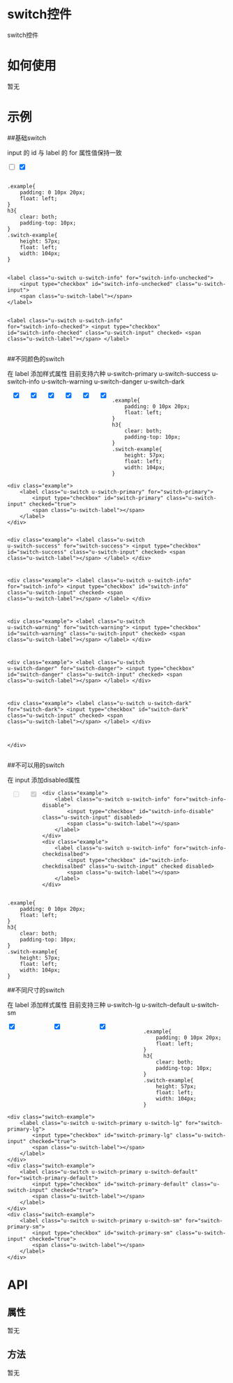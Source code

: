 # switch控件

switch控件

# 如何使用

暂无

# 示例


##基础switch

input 的 id 与 label 的 for 属性值保持一致
<style>
.example{
    padding: 0 10px 20px;
    float: left;
}
h3{
    clear: both;
    padding-top: 10px;
}
.switch-example{    
    height: 57px;
    float: left;
    width: 104px;
}

</style>
<div class="example-content">
<label class="u-switch u-switch-info" for="switch-info-unchecked">
    <input type="checkbox" id="switch-info-unchecked" class="u-switch-input">
    <span class="u-switch-label"></span>
</label>

<label class="u-switch u-switch-info" for="switch-info-checked">
    <input type="checkbox" id="switch-info-checked" class="u-switch-input" checked>
    <span class="u-switch-label"></span>
</label>
</div>
<div class="examples-code"><pre><code>
.example{
    padding: 0 10px 20px;
    float: left;
}
h3{
    clear: both;
    padding-top: 10px;
}
.switch-example{    
    height: 57px;
    float: left;
    width: 104px;
}
</code></pre>
</div>
<div class="examples-code"><pre><code>
&lt;label class="u-switch u-switch-info" for="switch-info-unchecked">
    &lt;input type="checkbox" id="switch-info-unchecked" class="u-switch-input">
    &lt;span class="u-switch-label">&lt;/span>
&lt;/label>

&lt;label class="u-switch u-switch-info" for="switch-info-checked">
    &lt;input type="checkbox" id="switch-info-checked" class="u-switch-input" checked>
    &lt;span class="u-switch-label">&lt;/span>
&lt;/label></code></pre>
</div>

##不同颜色的switch

在 label 添加样式属性
目前支持六种 u-switch-primary u-switch-success u-switch-info u-switch-warning u-switch-danger u-switch-dark
<style>
.example{
    padding: 0 10px 20px;
    float: left;
}
h3{
    clear: both;
    padding-top: 10px;
}
.switch-example{    
    height: 57px;
    float: left;
    width: 104px;
}

</style>
<div class="example-content"><div class="example">
    <label class="u-switch u-switch-primary" for="switch-primary">
        <input type="checkbox" id="switch-primary" class="u-switch-input" checked="true">
        <span class="u-switch-label"></span>
    </label>
</div>

<div class="example">
    <label class="u-switch u-switch-success" for="switch-success">
        <input type="checkbox" id="switch-success" class="u-switch-input" checked>
        <span class="u-switch-label"></span>
    </label>
</div>

<div class="example">
    <label class="u-switch u-switch-info" for="switch-info">
        <input type="checkbox" id="switch-info" class="u-switch-input" checked>
        <span class="u-switch-label"></span>
    </label>
</div>

<div class="example">
    <label class="u-switch u-switch-warning" for="switch-warning">
        <input type="checkbox" id="switch-warning" class="u-switch-input" checked>
        <span class="u-switch-label"></span>
    </label>
</div>

<div class="example">
    <label class="u-switch u-switch-danger" for="switch-danger">
        <input type="checkbox" id="switch-danger" class="u-switch-input" checked>
        <span class="u-switch-label"></span>
    </label>
</div>

<div class="example">
    <label class="u-switch u-switch-dark" for="switch-dark">
        <input type="checkbox" id="switch-dark" class="u-switch-input" checked>
        <span class="u-switch-label"></span>
    </label>
</div>

</div>
</div>
<div class="examples-code"><pre><code>
.example{
    padding: 0 10px 20px;
    float: left;
}
h3{
    clear: both;
    padding-top: 10px;
}
.switch-example{    
    height: 57px;
    float: left;
    width: 104px;
}
</code></pre>
</div>
<div class="examples-code"><pre><code>&lt;div class="example">
    &lt;label class="u-switch u-switch-primary" for="switch-primary">
        &lt;input type="checkbox" id="switch-primary" class="u-switch-input" checked="true">
        &lt;span class="u-switch-label">&lt;/span>
    &lt;/label>
&lt;/div>

&lt;div class="example">
    &lt;label class="u-switch u-switch-success" for="switch-success">
        &lt;input type="checkbox" id="switch-success" class="u-switch-input" checked>
        &lt;span class="u-switch-label">&lt;/span>
    &lt;/label>
&lt;/div>

&lt;div class="example">
    &lt;label class="u-switch u-switch-info" for="switch-info">
        &lt;input type="checkbox" id="switch-info" class="u-switch-input" checked>
        &lt;span class="u-switch-label">&lt;/span>
    &lt;/label>
&lt;/div>

&lt;div class="example">
    &lt;label class="u-switch u-switch-warning" for="switch-warning">
        &lt;input type="checkbox" id="switch-warning" class="u-switch-input" checked>
        &lt;span class="u-switch-label">&lt;/span>
    &lt;/label>
&lt;/div>

&lt;div class="example">
    &lt;label class="u-switch u-switch-danger" for="switch-danger">
        &lt;input type="checkbox" id="switch-danger" class="u-switch-input" checked>
        &lt;span class="u-switch-label">&lt;/span>
    &lt;/label>
&lt;/div>

&lt;div class="example">
    &lt;label class="u-switch u-switch-dark" for="switch-dark">
        &lt;input type="checkbox" id="switch-dark" class="u-switch-input" checked>
        &lt;span class="u-switch-label">&lt;/span>
    &lt;/label>
&lt;/div>

&lt;/div></code></pre>
</div>

##不可以用的switch

在 input 添加disabled属性
<div class="example-content"><div class="example">
    <label class="u-switch u-switch-info" for="switch-info-disable">
        <input type="checkbox" id="switch-info-disable" class="u-switch-input" disabled>
        <span class="u-switch-label"></span>
    </label>
</div>
<div class="example">
    <label class="u-switch u-switch-info" for="switch-info-checkdisalbed">
        <input type="checkbox" id="switch-info-checkdisalbed" class="u-switch-input" checked disabled>
        <span class="u-switch-label"></span>
    </label>
</div>
</div>
<style>
.example{
    padding: 0 10px 20px;
    float: left;
}
h3{
    clear: both;
    padding-top: 10px;
}
.switch-example{    
    height: 57px;
    float: left;
    width: 104px;
}

</style>
<div class="examples-code"><pre><code>&lt;div class="example">
    &lt;label class="u-switch u-switch-info" for="switch-info-disable">
        &lt;input type="checkbox" id="switch-info-disable" class="u-switch-input" disabled>
        &lt;span class="u-switch-label">&lt;/span>
    &lt;/label>
&lt;/div>
&lt;div class="example">
    &lt;label class="u-switch u-switch-info" for="switch-info-checkdisalbed">
        &lt;input type="checkbox" id="switch-info-checkdisalbed" class="u-switch-input" checked disabled>
        &lt;span class="u-switch-label">&lt;/span>
    &lt;/label>
&lt;/div></code></pre>
</div>
<div class="examples-code"><pre><code>
.example{
    padding: 0 10px 20px;
    float: left;
}
h3{
    clear: both;
    padding-top: 10px;
}
.switch-example{    
    height: 57px;
    float: left;
    width: 104px;
}
</code></pre>
</div>

##不同尺寸的switch

在 label 添加样式属性
目前支持三种 u-switch-lg u-switch-default u-switch-sm
<style>
.example{
    padding: 0 10px 20px;
    float: left;
}
h3{
    clear: both;
    padding-top: 10px;
}
.switch-example{    
    height: 57px;
    float: left;
    width: 104px;
}

</style>
<div class="example-content"><div class="switch-example">
    <label class="u-switch u-switch-primary u-switch-lg" for="switch-primary-lg">
        <input type="checkbox" id="switch-primary-lg" class="u-switch-input" checked="true">
        <span class="u-switch-label"></span>
    </label>
</div>
<div class="switch-example">
    <label class="u-switch u-switch-primary u-switch-default" for="switch-primary-default">
        <input type="checkbox" id="switch-primary-default" class="u-switch-input" checked="true">
        <span class="u-switch-label"></span>
    </label>
</div>
<div class="switch-example">
    <label class="u-switch u-switch-primary u-switch-sm" for="switch-primary-sm">
        <input type="checkbox" id="switch-primary-sm" class="u-switch-input" checked="true">
        <span class="u-switch-label"></span>
    </label>
</div>
</div>
<div class="examples-code"><pre><code>
.example{
    padding: 0 10px 20px;
    float: left;
}
h3{
    clear: both;
    padding-top: 10px;
}
.switch-example{    
    height: 57px;
    float: left;
    width: 104px;
}
</code></pre>
</div>
<div class="examples-code"><pre><code>&lt;div class="switch-example">
    &lt;label class="u-switch u-switch-primary u-switch-lg" for="switch-primary-lg">
        &lt;input type="checkbox" id="switch-primary-lg" class="u-switch-input" checked="true">
        &lt;span class="u-switch-label">&lt;/span>
    &lt;/label>
&lt;/div>
&lt;div class="switch-example">
    &lt;label class="u-switch u-switch-primary u-switch-default" for="switch-primary-default">
        &lt;input type="checkbox" id="switch-primary-default" class="u-switch-input" checked="true">
        &lt;span class="u-switch-label">&lt;/span>
    &lt;/label>
&lt;/div>
&lt;div class="switch-example">
    &lt;label class="u-switch u-switch-primary u-switch-sm" for="switch-primary-sm">
        &lt;input type="checkbox" id="switch-primary-sm" class="u-switch-input" checked="true">
        &lt;span class="u-switch-label">&lt;/span>
    &lt;/label>
&lt;/div></code></pre>
</div>


<!--### 示例1

示例1说明

### 示例2

示例2说-->

# API

## 属性

暂无
<!--### 属性1

属性1说明

### 属性2

属性2说明-->

## 方法

暂无
<!--### 方法1

方法1说明

### 方法2

方法2说明-->
